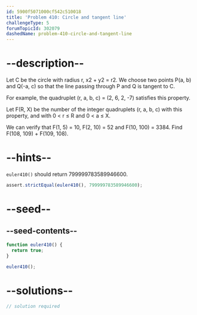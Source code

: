 ```yaml
---
id: 5900f5071000cf542c510018
title: 'Problem 410: Circle and tangent line'
challengeType: 5
forumTopicId: 302079
dashedName: problem-410-circle-and-tangent-line
---
```


# --description--

Let C be the circle with radius r, x2 + y2 = r2. We choose two points P(a, b) and Q(-a, c) so that the line passing through P and Q is tangent to C.

For example, the quadruplet (r, a, b, c) = (2, 6, 2, -7) satisfies this property.

Let F(R, X) be the number of the integer quadruplets (r, a, b, c) with this property, and with 0 &lt; r ≤ R and 0 &lt; a ≤ X.

We can verify that F(1, 5) = 10, F(2, 10) = 52 and F(10, 100) = 3384. Find F(108, 109) + F(109, 108).

# --hints--

`euler410()` should return 799999783589946600.

```js
assert.strictEqual(euler410(), 799999783589946600);
```

# --seed--

## --seed-contents--

```js
function euler410() {
  return true;
}

euler410();
```

# --solutions--

```js
// solution required
```
